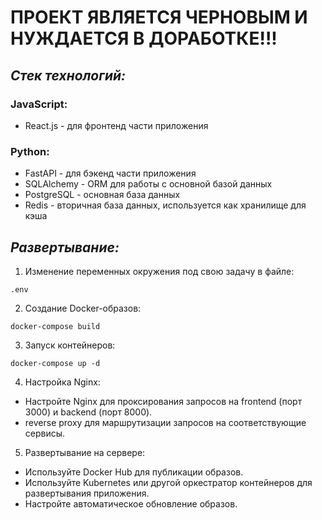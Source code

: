 ﻿# ПРОЕКТ ЯВЛЯЕТСЯ ЧЕРНОВЫМ И НУЖДАЕТСЯ В ДОРАБОТКЕ!!!
## ***Стек технологий:***
### JavaScript:
- React.js - для фронтенд части приложения
### Python:
- FastAPI - для бэкенд части приложения
- SQLAlchemy - ORM для работы с основной базой данных
- PostgreSQL - основная база данных
- Redis - вторичная база данных, используется как хранилище для кэша

## ***Развертывание:***
1. Изменение переменных окружения под свою задачу в файле:

`.env`

2. Создание Docker-образов:

`docker-compose build`

3. Запуск контейнеров:

`docker-compose up -d`

4. Настройка Nginx:

* Настройте Nginx для проксирования запросов на frontend (порт 3000) и backend (порт 8000).
* reverse proxy для маршрутизации запросов на соответствующие сервисы.

5. Развертывание на сервере:

* Используйте Docker Hub для публикации образов.
* Используйте Kubernetes или другой оркестратор контейнеров для развертывания приложения.
* Настройте автоматическое обновление образов.
